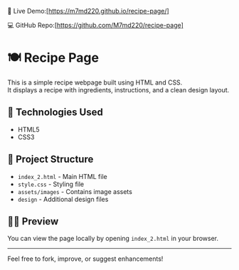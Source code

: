 🔗 Live Demo:[https://m7md220.github.io/recipe-page/]

💻 GitHub Repo:[https://github.com/M7md220/recipe-page]

# 🍽️ Recipe Page

This is a simple recipe webpage built using HTML and CSS.  
It displays a recipe with ingredients, instructions, and a clean design layout.

## 🔧 Technologies Used
- HTML5
- CSS3

## 📁 Project Structure
- `index_2.html` - Main HTML file
- `style.css` - Styling file
- `assets/images` - Contains image assets
- `design` - Additional design files

## 🧑‍🍳 Preview
You can view the page locally by opening `index_2.html` in your browser.

---

Feel free to fork, improve, or suggest enhancements!
